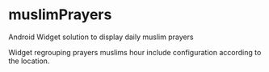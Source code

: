 # muslimPrayers
Android Widget solution to display daily muslim prayers

Widget regrouping prayers muslims hour include configuration according to the location.
